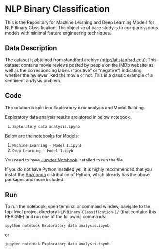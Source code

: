 # NLP Binary Classification
This is the Repository for Machine Learning and Deep Learning Models for NLP Binary Classification. The objective of case study is to compare various models with minimal feature engineering techniques.

## Data Description
The dataset is obtained from standford archive (http://ai.stanford.edu). This dataset contains movie reviews posted by people on the IMDb website, as well as the corresponding labels (“positive” or “negative”) indicating whether the reviewer liked the movie or not. This is a classic example of a sentiment analysis problem.

## Code

The solution is split into Exploratory data analysis and Model Building. 

Exploratory data analysis results are stored in below notebook.

1. `Exploratory data analysis.ipynb`

Below are the notebooks for Models:

1. `Machine Learning - Model 1.ipynb` 
2. `Deep Learning - Model 1.ipyb`

You need to have [Jupyter Notebook](http://ipython.org/notebook.html) installed to run the file

If you do not have Python installed yet, it is highly recommended that you install the [Anaconda](http://continuum.io/downloads) distribution of Python, which already has the above packages and more included. 

## Run

To run the notebook, open terminal or command window, navigate to the top-level project directory `NLP-Binary-Classification-1/` (that contains this README) and run one of the following commands:

```bash
ipython notebook Exploratory data analysis.ipynb
```  
or
```bash
jupyter notebook Exploratory data analysis.ipynb
```
